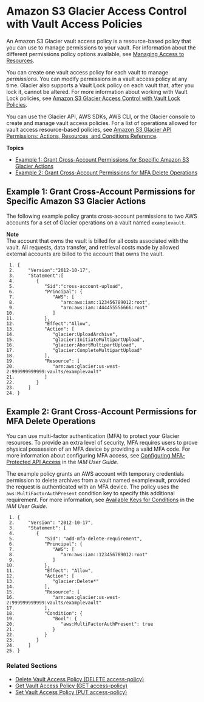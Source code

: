 # Amazon S3 Glacier Access Control with Vault Access Policies<a name="vault-access-policy"></a>

An Amazon S3 Glacier vault access policy is a resource\-based policy that you can use to manage permissions to your vault\. For information about the different permissions policy options available, see [Managing Access to Resources](access-control-overview.md#access-control-manage-access-intro)\.

You can create one vault access policy for each vault to manage *permissions*\. You can modify permissions in a vault access policy at any time\. Glacier also supports a Vault Lock policy on each vault that, after you lock it, cannot be altered\. For more information about working with Vault Lock policies, see [Amazon S3 Glacier Access Control with Vault Lock Policies](vault-lock-policy.md)\. 

You can use the Glacier API, AWS SDKs, AWS CLI, or the Glacier console to create and manage vault access policies\. For a list of operations allowed for vault access resource\-based policies, see [Amazon S3 Glacier API Permissions: Actions, Resources, and Conditions Reference](glacier-api-permissions-ref.md)\.

**Topics**
+ [Example 1: Grant Cross\-Account Permissions for Specific Amazon S3 Glacier Actions](#vault-access-policy-example-multiple-accounts)
+ [Example 2: Grant Cross\-Account Permissions for MFA Delete Operations](#vault-access-policy-example-mfa-authentication)

## Example 1: Grant Cross\-Account Permissions for Specific Amazon S3 Glacier Actions<a name="vault-access-policy-example-multiple-accounts"></a>

The following example policy grants cross\-account permissions to two AWS accounts for a set of Glacier operations on a vault named `examplevault`\.

**Note**  
The account that owns the vault is billed for all costs associated with the vault\. All requests, data transfer, and retrieval costs made by allowed external accounts are billed to the account that owns the vault\.

```
 1. {
 2.     "Version":"2012-10-17",
 3.     "Statement":[
 4.        {
 5.           "Sid":"cross-account-upload",
 6.           "Principal": {
 7.              "AWS": [
 8.                 "arn:aws:iam::123456789012:root",
 9.                 "arn:aws:iam::444455556666:root"
10.              ]
11.           },
12.           "Effect":"Allow",
13.           "Action": [
14.              "glacier:UploadArchive",
15.              "glacier:InitiateMultipartUpload",
16.              "glacier:AbortMultipartUpload",
17.              "glacier:CompleteMultipartUpload"
18.           ],
19.           "Resource": [
20.              "arn:aws:glacier:us-west-2:999999999999:vaults/examplevault"                                           
21.           ]
22.        }
23.     ]
24. }
```

## Example 2: Grant Cross\-Account Permissions for MFA Delete Operations<a name="vault-access-policy-example-mfa-authentication"></a>

You can use multi\-factor authentication \(MFA\) to protect your Glacier resources\. To provide an extra level of security, MFA requires users to prove physical possession of an MFA device by providing a valid MFA code\. For more information about configuring MFA access, see [Configuring MFA\-Protected API Access](https://docs.aws.amazon.com/IAM/latest/UserGuide/MFAProtectedAPI.html) in the *IAM User Guide*\. 

The example policy grants an AWS account with temporary credentials permission to delete archives from a vault named examplevault, provided the request is authenticated with an MFA device\. The policy uses the `aws:MultiFactorAuthPresent` condition key to specify this additional requirement\. For more information, see [Available Keys for Conditions](https://docs.aws.amazon.com/IAM/latest/UserGuide/reference_policies_elements.html#AvailableKeys) in the *IAM User Guide*\.

```
 1. {
 2.     "Version": "2012-10-17",
 3.     "Statement": [
 4.        {
 5.           "Sid": "add-mfa-delete-requirement",
 6.           "Principal": {
 7.              "AWS": [
 8.                 "arn:aws:iam::123456789012:root"
 9.              ]
10.           },
11.           "Effect": "Allow",
12.           "Action": [ 
13.              "glacier:Delete*" 
14.           ],
15.           "Resource": [
16.              "arn:aws:glacier:us-west-2:999999999999:vaults/examplevault"
17.           ],
18.           "Condition": {
19.              "Bool": {
20.                 "aws:MultiFactorAuthPresent": true
21.              }
22.           }
23.        }
24.     ]
25. }
```

### Related Sections<a name="related-sections-vault-access-policy"></a>
+ [Delete Vault Access Policy \(DELETE access\-policy\)](api-DeleteVaultAccessPolicy.md)
+ [Get Vault Access Policy \(GET access\-policy\)](api-GetVaultAccessPolicy.md)
+ [Set Vault Access Policy \(PUT access\-policy\)](api-SetVaultAccessPolicy.md)